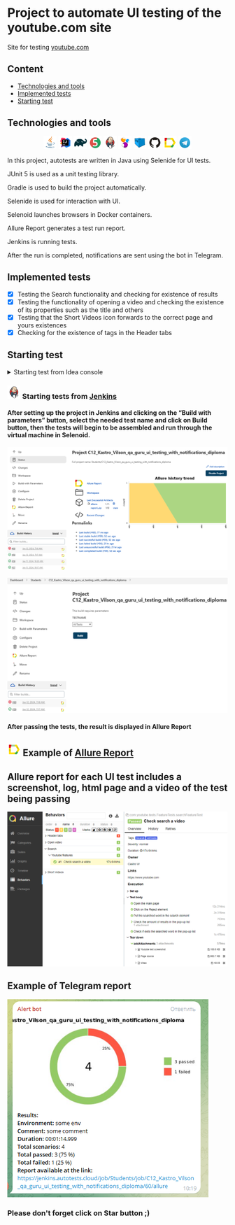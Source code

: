 # Project to automate UI testing of the youtube.com site

Site for testing [youtube.com](https://www.youtube.com)

## Content

* <a href="#link-technologies-and-tools">Technologies and tools</a>
* <a href="#link-implemented-tests">Implemented tests</a>
* <a href="#link-starting-test">Starting test </a>

## Technologies and tools

<p align="center">
<img width="6%" src="images/logo/Java.svg">
<img width="6%" src="images/logo/Intelij_IDEA.svg">
<img width="6%" src="images/logo/Gradle.svg">
<img width="6%" src="images/logo/JUnit5.svg">
<img width="6%" src="images/logo/Jenkins.svg">
<img width="6%" src="images/logo/Selenide.svg">
<img width="6%" src="images/logo/Selenoid.svg">
<img width="6%" src="images/logo/GitHub.svg">
<img width="6%" src="images/logo/Allure_Report.svg">
<img width="6%" src="images/logo/Telegram.svg">
</p>

In this project, autotests are written in Java using Selenide for UI tests.

JUnit 5 is used as a unit testing library.

Gradle is used to build the project automatically.

Selenide is used for interaction with UI.

Selenoid launches browsers in Docker containers.

Allure Report generates a test run report.

Jenkins is running tests.

After the run is completed, notifications are sent using the bot in Telegram.

## Implemented tests
- [x] Testing the Search functionality and checking for existence of results
- [x] Testing the functionality of opening a video and checking the existence of its properties such as the title and others
- [x] Testing that the Short Videos icon forwards to the correct page and yours existences
- [x] Checking for the existence of tags in the Header tabs

## Starting test 
<details>
<summary>Starting test from Idea console</summary>

### Starting tests Locally

* ```gradle clean test -DtestTag=${TAGTEST} -DLauncher=Local allureServe```
* ```gradle clean test -DtestTag=AllTest -DLauncher=Local allureServe```

### Starting tests remotely in Selenoid
* ```gradle clean test -DtestTag=${TAGTEST} -DLauncher=Remote allureServe```
</details>

### <img width="6%" title="Jenkins" src="images/logo/Jenkins.svg"> Starting tests from [Jenkins](https://jenkins.autotests.cloud/job/Students/job/C12_Kastro_Vilson_qa_guru_ui_testing_with_notifications_diploma/)
#### After setting up the project in Jenkins and clicking on the “Build with parameters” button, select the needed test name and click on Build button, then the tests will begin to be assembled and run through the virtual machine in Selenoid.

<p><img src="images/screenshots/job_jenkins.png" alt="Jenkins"/></p>

<p><img src="images/screenshots/start_jobs.png" alt="Jenkins"/></p>

#### After passing the tests, the result is displayed in Allure Report

## <img width="6%" title="Allure" src="images/logo/Allure_Report.svg"> Example of [Allure Report](https://jenkins.autotests.cloud/job/Students/job/C12_Kastro_Vilson_qa_guru_ui_testing_with_notifications_diploma/60/allure/#behaviors/28eaa749046249292ad126338a89aa0a/48fd01b774fc9977/)

## Allure report for each UI test includes a screenshot, log, html page and a video of the test being passing

<p><img src="images/screenshots/allure_report.png" alt="allure report"/></p>

## Example of Telegram report

<p><img src="images/screenshots/telegram_report.png" alt="allure report"/></p>

### Please don't forget click on Star button ;)
